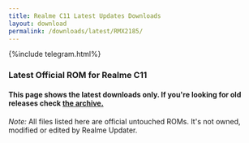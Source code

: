 ```yaml
---
title: Realme C11 Latest Updates Downloads
layout: download
permalink: /downloads/latest/RMX2185/
---
```

<script>
    $(document).ready(function () {
        loadLatest("RMX2185");
    });
</script>

{%include telegram.html%}

<div class="col-12 mx-auto">
    <h3 class="title bg-light p-2 rounded">Latest Official ROM for Realme C11</h3>
    <h4>This page shows the latest downloads only. If you're looking for old releases check
        <a href="/downloads/archive/RMX2185/">the archive.</a></h4>
    <p><i>Note: </i>All files listed here are official untouched ROMs.
        It's not owned, modified or edited by Realme Updater.</p>
    <div id="downloads">
    </div>
</div>